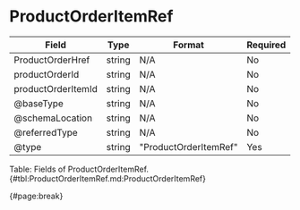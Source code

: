 <!--
    ATTENTION: This file was generated via gradle!
               Do NOT manually edit this file! Any such changes will be overwritten!
-->

# ProductOrderItemRef

| Field | Type | Format | Required |
| ------- | ------- | ------- | --- |
| ProductOrderHref | string | N/A | No |
| productOrderId | string | N/A | No |
| productOrderItemId | string | N/A | No |
| @baseType | string | N/A | No |
| @schemaLocation | string | N/A | No |
| @referredType | string | N/A | No |
| @type | string | "ProductOrderItemRef" | Yes |

Table: Fields of ProductOrderItemRef. {#tbl:ProductOrderItemRef.md:ProductOrderItemRef}

{#page:break}
